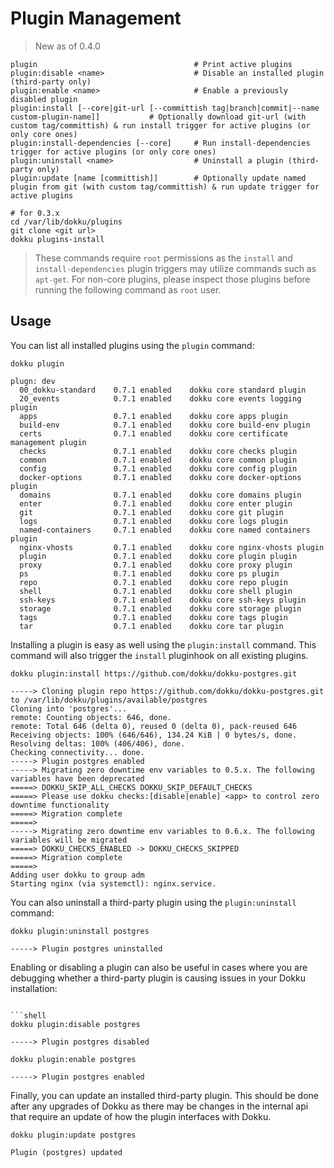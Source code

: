 # Plugin Management

> New as of 0.4.0

```
plugin                                   # Print active plugins
plugin:disable <name>                    # Disable an installed plugin (third-party only)
plugin:enable <name>                     # Enable a previously disabled plugin
plugin:install [--core|git-url [--committish tag|branch|commit|--name custom-plugin-name]]           # Optionally download git-url (with custom tag/committish) & run install trigger for active plugins (or only core ones)
plugin:install-dependencies [--core]     # Run install-dependencies trigger for active plugins (or only core ones)
plugin:uninstall <name>                  # Uninstall a plugin (third-party only)
plugin:update [name [committish]]        # Optionally update named plugin from git (with custom tag/committish) & run update trigger for active plugins
```

```shell
# for 0.3.x
cd /var/lib/dokku/plugins
git clone <git url>
dokku plugins-install
```

> These commands require `root` permissions as the `install` and `install-dependencies` plugin triggers may utilize commands such as `apt-get`. For non-core plugins, please inspect those plugins before running the following command as `root` user.

## Usage

You can list all installed plugins using the `plugin` command:

```shell
dokku plugin
```

```
plugn: dev
  00_dokku-standard    0.7.1 enabled    dokku core standard plugin
  20_events            0.7.1 enabled    dokku core events logging plugin
  apps                 0.7.1 enabled    dokku core apps plugin
  build-env            0.7.1 enabled    dokku core build-env plugin
  certs                0.7.1 enabled    dokku core certificate management plugin
  checks               0.7.1 enabled    dokku core checks plugin
  common               0.7.1 enabled    dokku core common plugin
  config               0.7.1 enabled    dokku core config plugin
  docker-options       0.7.1 enabled    dokku core docker-options plugin
  domains              0.7.1 enabled    dokku core domains plugin
  enter                0.7.1 enabled    dokku core enter plugin
  git                  0.7.1 enabled    dokku core git plugin
  logs                 0.7.1 enabled    dokku core logs plugin
  named-containers     0.7.1 enabled    dokku core named containers plugin
  nginx-vhosts         0.7.1 enabled    dokku core nginx-vhosts plugin
  plugin               0.7.1 enabled    dokku core plugin plugin
  proxy                0.7.1 enabled    dokku core proxy plugin
  ps                   0.7.1 enabled    dokku core ps plugin
  repo                 0.7.1 enabled    dokku core repo plugin
  shell                0.7.1 enabled    dokku core shell plugin
  ssh-keys             0.7.1 enabled    dokku core ssh-keys plugin
  storage              0.7.1 enabled    dokku core storage plugin
  tags                 0.7.1 enabled    dokku core tags plugin
  tar                  0.7.1 enabled    dokku core tar plugin
```

Installing a plugin is easy as well using the `plugin:install` command. This command will also trigger the `install` pluginhook on all existing plugins.

```shell
dokku plugin:install https://github.com/dokku/dokku-postgres.git
```

```
-----> Cloning plugin repo https://github.com/dokku/dokku-postgres.git to /var/lib/dokku/plugins/available/postgres
Cloning into 'postgres'...
remote: Counting objects: 646, done.
remote: Total 646 (delta 0), reused 0 (delta 0), pack-reused 646
Receiving objects: 100% (646/646), 134.24 KiB | 0 bytes/s, done.
Resolving deltas: 100% (406/406), done.
Checking connectivity... done.
-----> Plugin postgres enabled
-----> Migrating zero downtime env variables to 0.5.x. The following variables have been deprecated
=====> DOKKU_SKIP_ALL_CHECKS DOKKU_SKIP_DEFAULT_CHECKS
=====> Please use dokku checks:[disable|enable] <app> to control zero downtime functionality
=====> Migration complete
=====>
-----> Migrating zero downtime env variables to 0.6.x. The following variables will be migrated
=====> DOKKU_CHECKS_ENABLED -> DOKKU_CHECKS_SKIPPED
=====> Migration complete
=====>
Adding user dokku to group adm
Starting nginx (via systemctl): nginx.service.
```

You can also uninstall a third-party plugin using the `plugin:uninstall` command:

```shell
dokku plugin:uninstall postgres
```

```
-----> Plugin postgres uninstalled
```

Enabling or disabling a plugin can also be useful in cases where you are debugging whether a third-party plugin is causing issues in your Dokku installation:

```shell

```shell
dokku plugin:disable postgres
```

```
-----> Plugin postgres disabled
```

```shell
dokku plugin:enable postgres
```

```
-----> Plugin postgres enabled
```

Finally, you can update an installed third-party plugin. This should be done after any upgrades of Dokku as there may be changes in the internal api that require an update of how the plugin interfaces with Dokku.

```shell
dokku plugin:update postgres
```

```
Plugin (postgres) updated
```
